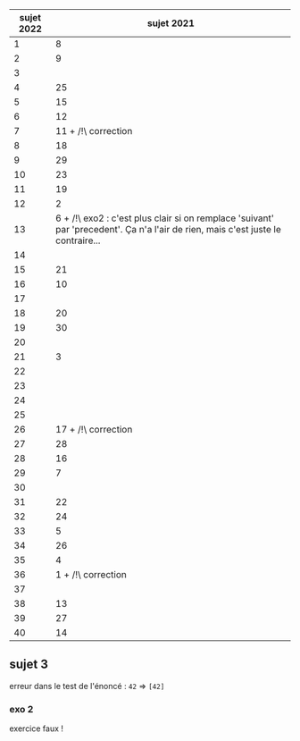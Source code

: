 |sujet 2022 | sujet 2021 |
|-|-|
1 | 8
2 | 9
3 | 
4 | 25
5 | 15
6 | 12
7 | 11 + /!\ correction
8 | 18
9 | 29
10 | 23
11 | 19
12 | 2
13 | 6 + /!\ exo2 : c'est plus clair si on remplace 'suivant' par 'precedent'. Ça n'a l'air de rien, mais c'est juste le contraire...
14 | 
15 | 21
16 | 10
17 | 
18 | 20
19 | 30
20 |
21 | 3
22 | 
23 | 
24 | 
25 |
26 | 17 + /!\ correction
27 | 28
28 | 16
29 | 7
30 |
31 | 22
32 | 24
33 | 5
34 | 26
35 | 4
36 | 1 + /!\ correction
37 | 
38 | 13
39 | 27
40 | 14

## sujet 3

erreur dans le test de l'énoncé : `42` => `[42]`

### exo 2

exercice faux !